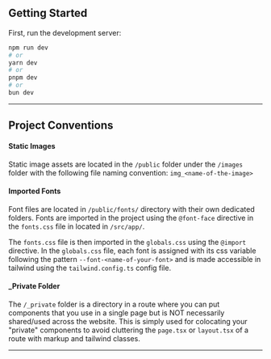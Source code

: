 ## Getting Started

First, run the development server:

```bash
npm run dev
# or
yarn dev
# or
pnpm dev
# or
bun dev
```

---

## Project Conventions

#### Static Images

Static image assets are located in the `/public` folder under the `/images` folder with the following file naming convention: `img_<name-of-the-image>`

#### Imported Fonts

Font files are located in `/public/fonts/` directory with their own dedicated folders. Fonts are imported in the project using the `@font-face` directive in the `fonts.css` file in located in `/src/app/`.

The `fonts.css` file is then imported in the `globals.css` using the `@import` directive. In the `globals.css` file, each font is assigned with its css variable following the pattern `--font-<name-of-your-font>` and is made accessible in tailwind using the `tailwind.config.ts` config file.

#### \_Private Folder

The `/_private` folder is a directory in a route where you can put components that you use in a single page but is NOT necessarily shared/used across the website. This is simply used for colocating your "private" components to avoid cluttering the `page.tsx` or `layout.tsx` of a route with markup and tailwind classes.

---
